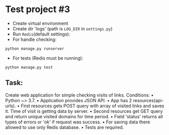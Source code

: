 Test project #3
=================

- Create virtual environment
- Create dir 'logs' (path is `LOG_DIR` in `settings.py`)
- Run `Redis`(default settings):
- For handle checking:
```
python manage.py runserver
```
- For tests (Redis must be running):
```
python manage.py test
```

Task:
---------------
Create web application for simple checking visits of links.
Conditions:
• Python ~> 3.7.
• Application provides JSON API.
• App has 2 resources(api-urls).
• First resources gets POST query with array of visited links and saves it. Time of visit is getting data by server.
• Second resources get GET query and return unique visited domains for time period.
• Field 'status' returns all types of errors or 'ok' if request was success.
• For saving data there allowed to use only Redis database.
• Tests are required.